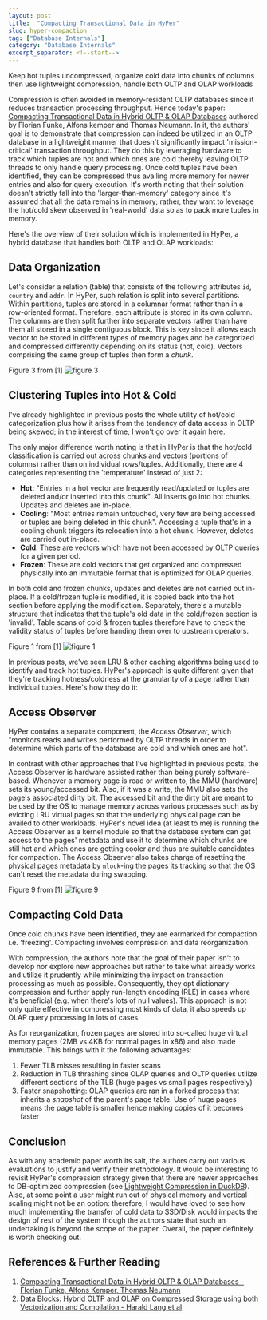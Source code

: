 ```yaml
---
layout: post
title:  "Compacting Transactional Data in HyPer"
slug: hyper-compaction
tag: ["Database Internals"]
category: "Database Internals"
excerpt_separator: <!--start-->
---
```


Keep hot tuples uncompressed, organize cold data into chunks of columns then use
lightweight compression, handle both OLTP and OLAP workloads

<!--start-->

Compression is often avoided in memory-resident OLTP databases since it reduces
transaction processing throughput. Hence today's paper:
[Compacting Transactional Data in Hybrid OLTP & OLAP Databases](https://vldb.org/pvldb/vol5/p1424_florianfunke_vldb2012.pdf)
authored by Florian Funke, Alfons kemper and Thomas Neumann. In it, the authors'
goal is to demonstrate that compression can indeed be utilized in an OLTP
database in a lightweight manner that doesn't significantly impact
'mission-critical' transaction throughput. They do this by leveraging hardware
to track which tuples are hot and which ones are cold thereby leaving OLTP
threads to only handle query processing. Once cold tuples have been identified,
they can be compressed thus availing more memory for newer entries and also for
query execution. It's worth noting that their solution doesn't strictly fall
into the 'larger-than-memory' category since it's assumed that all the data
remains in memory; rather, they want to leverage the hot/cold skew observed in
'real-world' data so as to pack more tuples in memory.

Here's the overview of their solution which is implemented in HyPer, a hybrid
database that handles both OLTP and OLAP workloads:

## Data Organization

Let's consider a relation (table) that consists of the following attributes
`id`, `country` and `addr`. In HyPer, such relation is split into several
partitions. Within partitions, tuples are stored in a columnar format rather
than in a row-oriented format. Therefore, each attribute is stored in its own
column. The columns are then split further into separate vectors rather than
have them all stored in a single contiguous block. This is key since it allows
each vector to be stored in different types of memory pages and be categorized
and compressed differently depending on its status (hot, cold). Vectors
comprising the same group of tuples then form a _chunk_.

Figure 3 from [1]
![figure 3](/assets/images/larger_than_mem/hyper_compaction/figure_3.png)

## Clustering Tuples into Hot & Cold

I've already highlighted in previous posts the whole utility of hot/cold
categorization plus how it arises from the tendency of data access in OLTP being
skewed; in the interest of time, I won't go over it again here.

The only major difference worth noting is that in HyPer is that the hot/cold
classification is carried out across chunks and vectors (portions of columns)
rather than on individual rows/tuples. Additionally, there are 4 categories
representing the 'temperature' instead of just 2:

- **Hot**: "Entries in a hot vector are frequently read/updated or tuples are
  deleted and/or inserted into this chunk". All inserts go into hot chunks.
  Updates and deletes are in-place.
- **Cooling**: "Most entries remain untouched, very few are being accessed or
  tuples are being deleted in this chunk". Accessing a tuple that's in a cooling
  chunk triggers its relocation into a hot chunk. However, deletes are carried
  out in-place.
- **Cold**: These are vectors which have not been accessed by OLTP queries for a
  given period.
- **Frozen**: These are cold vectors that get organized and compressed
  physically into an immutable format that is optimized for OLAP queries.

In both cold and frozen chunks, updates and deletes are not carried out
in-place. If a cold/frozen tuple is modified, it is copied back into the hot
section before applying the modification. Separately, there's a mutable
structure that indicates that the tuple's old data in the cold/frozen section is
'invalid'. Table scans of cold & frozen tuples therefore have to check the
validity status of tuples before handing them over to upstream operators.

Figure 1 from [1]
![figure 1](/assets/images/larger_than_mem/hyper_compaction/figure_1.png)

In previous posts, we've seen LRU & other caching algorithms being used to
identify and track hot tuples. HyPer's approach is quite different given that
they're tracking hotness/coldness at the granularity of a page rather than
individual tuples. Here's how they do it:

## Access Observer

HyPer contains a separate component, the _Access Observer_, which "monitors
reads and writes performed by OLTP threads in order to determine which parts of
the database are cold and which ones are hot".

In contrast with other approaches that I've highlighted in previous posts, the
Access Observer is hardware assisted rather than being purely software-based.
Whenever a memory page is read or written to, the MMU (hardware) sets its
young/accessed bit. Also, if it was a write, the MMU also sets the page's
associated dirty bit. The accessed bit and the dirty bit are meant to be used by
the OS to manage memory across various processes such as by evicting LRU virtual
pages so that the underlying physical page can be availed to other workloads.
HyPer's novel idea (at least to me) is running the Access Observer as a kernel
module so that the database system can get access to the pages' metadata and use
it to determine which chunks are still hot and which ones are getting cooler and
thus are suitable candidates for compaction. The Access Observer also takes
charge of resetting the physical pages metadata by `mlock`-ing the pages its
tracking so that the OS can't reset the metadata during swapping.

Figure 9 from [1]
![figure 9](/assets/images/larger_than_mem/hyper_compaction/figure_9.png)

## Compacting Cold Data

Once cold chunks have been identified, they are earmarked for compaction i.e.
'freezing'. Compacting involves compression and data reorganization.

With compression, the authors note that the goal of their paper isn't to develop
nor explore new approaches but rather to take what already works and utilize it
prudently while minimizing the impact on transaction processing as much as
possible. Consequently, they opt dictionary compression and further apply
run-length encoding (RLE) in cases where it's beneficial (e.g. when there's lots
of null values). This approach is not only quite effective in compressing most
kinds of data, it also speeds up OLAP query processing in lots of cases.

As for reorganization, frozen pages are stored into so-called huge virtual
memory pages (2MB vs 4KB for normal pages in x86) and also made immutable. This
brings with it the following advantages:

1. Fewer TLB misses resulting in faster scans
2. Reduction in TLB thrashing since OLAP queries and OLTP queries utilize
   different sections of the TLB (huge pages vs small pages respectively)
3. Faster snapshotting: OLAP queries are ran in a forked process that inherits a
   _snapshot_ of the parent's page table. Use of huge pages means the page table
   is smaller hence making copies of it becomes faster

## Conclusion

As with any academic paper worth its salt, the authors carry out various
evaluations to justify and verify their methodology. It would be interesting to
revisit HyPer's compression strategy given that there are newer approaches to
DB-optimized compression (see
[Lightweight Compression in DuckDB](https://duckdb.org/2022/10/28/lightweight-compression.html)).
Also, at some point a user might run out of physical memory and vertical scaling
might not be an option: therefore, I would have loved to see how much
implementing the transfer of cold data to SSD/Disk would impacts the design of
rest of the system though the authors state that such an undertaking is beyond
the scope of the paper. Overall, the paper definitely is worth checking out.

## References & Further Reading

1. [Compacting Transactional Data in Hybrid OLTP & OLAP Databases - Florian Funke,
   Alfons Kemper, Thomas Neumann](https://15721.courses.cs.cmu.edu/spring2018/papers/23-largethanmemory/p1424_florianfunke.pdf)
2. [Data Blocks: Hybrid OLTP and OLAP on Compressed Storage using both
   Vectorization and Compilation - Harald Lang et al](https://db.in.tum.de/downloads/publications/datablocks.pdf)
